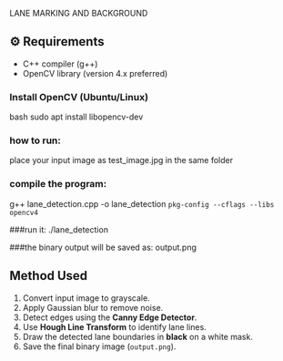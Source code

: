 LANE MARKING AND BACKGROUND
## ⚙️ Requirements
- C++ compiler (g++)  
- OpenCV library (version 4.x preferred)

### Install OpenCV (Ubuntu/Linux)
bash
sudo apt install libopencv-dev

### how to run:
place your input image as  test_image.jpg in the same folder

### compile the program:
g++ lane_detection.cpp -o lane_detection `pkg-config --cflags --libs opencv4`

###run it:
./lane_detection

###the binary output will be saved as:
output.png

 ##  Method Used
1. Convert input image to grayscale.  
2. Apply Gaussian blur to remove noise.  
3. Detect edges using the **Canny Edge Detector**.  
4. Use **Hough Line Transform** to identify lane lines.  
5. Draw the detected lane boundaries in **black** on a white mask.  
6. Save the final binary image (`output.png`).



